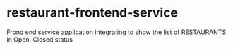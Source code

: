 # restaurant-frontend-service
Frond end service application integrating to show the list of RESTAURANTS in Open, Closed status
